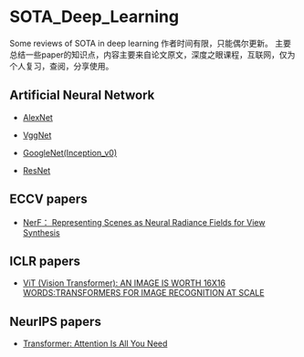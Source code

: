 # SOTA_Deep_Learning
 Some reviews of SOTA in deep learning
 作者时间有限，只能偶尔更新。
 主要总结一些paper的知识点，内容主要来自论文原文，深度之眼课程，互联网，仅为个人复习，查阅，分享使用。

## Artificial Neural Network

* [AlexNet](scripts/AlexNet.md)

* [VggNet](scripts/VggNet.md)

* [GoogleNet(Inception_v0)](scripts/GoogleNet(Inception_v0).md)

* [ResNet](scripts/GoogleNet(Inception_v0).md)


## ECCV papers

* [NerF： Representing Scenes as Neural Radiance Fields for View Synthesis](scripts/nerf.md)


## ICLR papers

* [ViT (Vision Transformer): AN IMAGE IS WORTH 16X16 WORDS:TRANSFORMERS FOR IMAGE RECOGNITION AT SCALE](scripts/VisionTransformer.md)

## NeurIPS papers

* [Transformer: Attention Is All You Need](scripts/Transformer.md)


